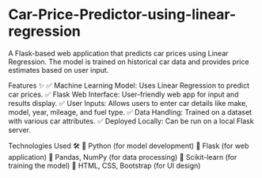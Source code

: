 # Car-Price-Predictor-using-linear-regression
A Flask-based web application that predicts car prices using Linear Regression. The model is trained on historical car data and provides price estimates based on user input.


Features ✨
✅ Machine Learning Model: Uses Linear Regression to predict car prices.
✅ Flask Web Interface: User-friendly web app for input and results display.
✅ User Inputs: Allows users to enter car details like make, model, year, mileage, and fuel type.
✅ Data Handling: Trained on a dataset with various car attributes.
✅ Deployed Locally: Can be run on a local Flask server.


Technologies Used 🛠️
🔹 Python (for model development)
🔹 Flask (for web application)
🔹 Pandas, NumPy (for data processing)
🔹 Scikit-learn (for training the model)
🔹 HTML, CSS, Bootstrap (for UI design)

